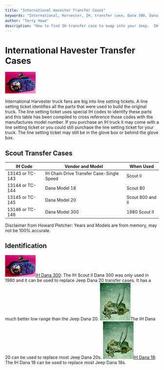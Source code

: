 ```yaml
---
title: "International Havester Transfer Cases"
keywords: "International, Harvester, IH, transfer case, Dana 300, Dana 18, Dana 20"
author: "Terry Howe"
description: "How to find IH transfer case to swap into your Jeep.  IH trucks used many heavy duty components suitable for use in Jeep trucks."
---
```

# International Havester Transfer Cases

[![Scout 300 back](../../../img/xfer/updates/ihd300b_.jpg)](../../../img/xfer/updates/ihd300b.jpg) 

International Harvester truck fans are big into line setting tickets. A line setting ticket identifies all the parts that were used to build the original truck. The line setting ticket uses special IH codes to identify these parts and this table has been compiled to cross reference those codes with the manufactures model number. If you purchase an IH truck it may come with a line setting ticket or you could still purchase the line setting ticket for your truck. The line setting ticket may still be in the glove box or behind the glove box.

## Scout Transfer Cases

IH Code| Vendor and Model| When Used  
---|---|---  
13143 or TC-143| IH Chain Drive Transfer Case-Single Speed| Scout II  
13144 or TC-144| Dana Model 18| Scout 80  
13145 or TC-145| Dana Model 20| Scout 800 and II  
13146 or TC-146| Dana Model 300| 1980 Scout II  
  
Disclaimer from Howard Pletcher: Years and Models are from memory, may not be 100% accurate.

## Identification

![Scout 300 back](../../../img/xfer/updates/ihd300b_.jpg)[IH Dana 300](/xfer/upgrades/ih/ihd300id.md): The IH Scout II Dana 300 was only used in 1980 and it can be used to replace Jeep Dana 20 transfer cases. It has a much better low range than the Jeep Dana 20. [![Scout Spicer 18](../../../img/xfer/d1801f_.jpg)](/xfer/upgrades/ih/ihd20id.md)The IH Dana 20 can be used to replace most Jeep Dana 20s. ![Scout Spicer 18](../../../img/xfer/d1801f_.jpg)[IH Dana 18](/xfer/upgrades/ih/ihd18id.md): The IH Dana 18 can be used to replace most Jeep Dana 18s.